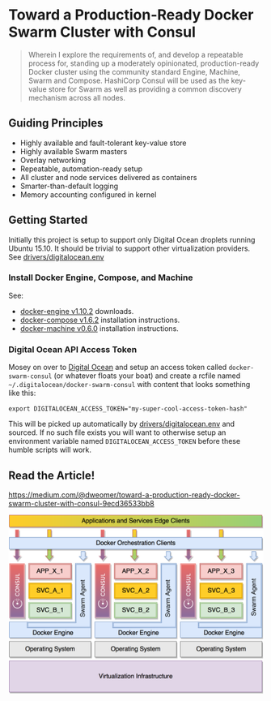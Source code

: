 # Toward a Production-Ready Docker Swarm Cluster with Consul
> Wherein I explore the requirements of, and develop a repeatable process for, standing up a moderately opinionated, production-ready Docker cluster using the community standard Engine, Machine, Swarm and Compose. HashiCorp Consul will be used as the key-value store for Swarm as well as providing a common discovery mechanism across all nodes.

## Guiding Principles
* Highly available and fault-tolerant key-value store
* Highly available Swarm masters
* Overlay networking
* Repeatable, automation-ready setup
* All cluster and node services delivered as containers
* Smarter-than-default logging
* Memory accounting configured in kernel

## Getting Started
Initially this project is setup to support only Digital Ocean droplets running Ubuntu 15.10. It should be trivial to support other virtualization providers. See [drivers/digitalocean.env](drivers/digitalocean.env)

### Install Docker Engine, Compose, and Machine
See:
* [docker-engine v1.10.2](https://github.com/docker/docker/releases/tag/v1.10.2) downloads.
* [docker-compose v1.6.2](https://github.com/docker/compose/releases/tag/1.6.2) installation instructions.
* [docker-machine v0.6.0](https://github.com/docker/machine/releases/tag/v0.6.0) installation instructions.

### Digital Ocean API Access Token
Mosey on over to [Digital Ocean](https://cloud.digitalocean.com/settings/api/tokens) and setup an access token called `docker-swarm-consul` (or whatever floats your boat) and create a rcfile named `~/.digitalocean/docker-swarm-consul` with content that looks something like this:
```
export DIGITALOCEAN_ACCESS_TOKEN="my-super-cool-access-token-hash"
```
This will be picked up automatically by [drivers/digitalocean.env](drivers/digitalocean.env) and sourced. If no such file exists you will want to otherwise setup an environment variable named `DIGITALOCEAN_ACCESS_TOKEN` before these humble scripts will work.

## Read the Article!
https://medium.com/@dweomer/toward-a-production-ready-docker-swarm-cluster-with-consul-9ecd36533bb8

![A Docker Swarm cluster leveraging Consul](media/docker-consul-swarm-with-edge.png)

